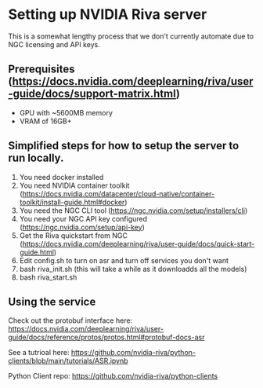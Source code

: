 # Setting up NVIDIA Riva server
This is a somewhat lengthy process that we don't currently automate due to NGC licensing and API keys.

## Prerequisites (https://docs.nvidia.com/deeplearning/riva/user-guide/docs/support-matrix.html)
* GPU with ~5600MB memory
* VRAM of 16GB+

## Simplified steps for how to setup the server to run locally.

1. You need docker installed
2. You need NVIDIA container toolkit (https://docs.nvidia.com/datacenter/cloud-native/container-toolkit/install-guide.html#docker)
3. You need the NGC CLI tool (https://ngc.nvidia.com/setup/installers/cli)
4. You need your NGC API key configured (https://ngc.nvidia.com/setup/api-key)
5. Get the Riva quickstart from NGC (https://docs.nvidia.com/deeplearning/riva/user-guide/docs/quick-start-guide.html)
6. Edit config.sh to turn on asr and turn off services you don't want
7. bash riva_init.sh (this will take a while as it downloadds all the models)
8. bash riva_start.sh

## Using the service
Check out the protobuf interface here:
https://docs.nvidia.com/deeplearning/riva/user-guide/docs/reference/protos/protos.html#protobuf-docs-asr

See a tutrioal here:
https://github.com/nvidia-riva/python-clients/blob/main/tutorials/ASR.ipynb

Python Client repo:
https://github.com/nvidia-riva/python-clients
